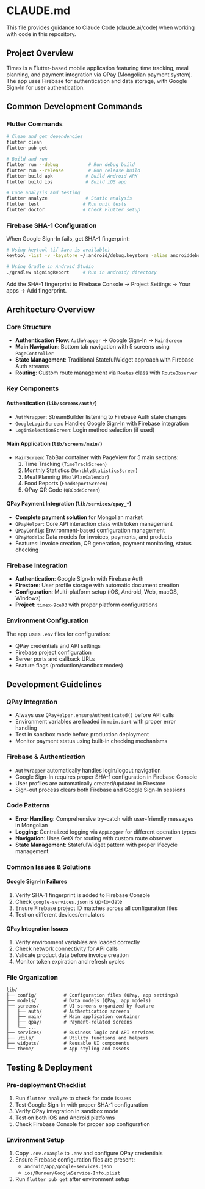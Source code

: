 # CLAUDE.md

This file provides guidance to Claude Code (claude.ai/code) when working with code in this repository.

## Project Overview

Timex is a Flutter-based mobile application featuring time tracking, meal planning, and payment integration via QPay (Mongolian payment system). The app uses Firebase for authentication and data storage, with Google Sign-In for user authentication.

## Common Development Commands

### Flutter Commands
```bash
# Clean and get dependencies
flutter clean
flutter pub get

# Build and run
flutter run --debug           # Run debug build
flutter run --release         # Run release build
flutter build apk            # Build Android APK
flutter build ios            # Build iOS app

# Code analysis and testing
flutter analyze              # Static analysis
flutter test                # Run unit tests
flutter doctor              # Check Flutter setup
```

### Firebase SHA-1 Configuration
When Google Sign-In fails, get SHA-1 fingerprint:
```bash
# Using keytool (if Java is available)
keytool -list -v -keystore ~/.android/debug.keystore -alias androiddebugkey -storepass android -keypass android

# Using Gradle in Android Studio
./gradlew signingReport     # Run in android/ directory
```
Add the SHA-1 fingerprint to Firebase Console → Project Settings → Your apps → Add fingerprint.

## Architecture Overview

### Core Structure
- **Authentication Flow**: `AuthWrapper` → Google Sign-In → `MainScreen`
- **Main Navigation**: Bottom tab navigation with 5 screens using `PageController`
- **State Management**: Traditional StatefulWidget approach with Firebase Auth streams
- **Routing**: Custom route management via `Routes` class with `RouteObserver`

### Key Components

#### Authentication (`lib/screens/auth/`)
- `AuthWrapper`: StreamBuilder listening to Firebase Auth state changes
- `GoogleLoginScreen`: Handles Google Sign-In with Firebase integration
- `LoginSelectionScreen`: Login method selection (if used)

#### Main Application (`lib/screens/main/`)
- `MainScreen`: TabBar container with PageView for 5 main sections:
  1. Time Tracking (`TimeTrackScreen`)
  2. Monthly Statistics (`MonthlyStatisticsScreen`)
  3. Meal Planning (`MealPlanCalendar`)
  4. Food Reports (`FoodReportScreen`)
  5. QPay QR Code (`QRCodeScreen`)

#### QPay Payment Integration (`lib/services/qpay_*`)
- **Complete payment solution** for Mongolian market
- `QPayHelper`: Core API interaction class with token management
- `QPayConfig`: Environment-based configuration management
- `QPayModels`: Data models for invoices, payments, and products
- Features: Invoice creation, QR generation, payment monitoring, status checking

### Firebase Integration
- **Authentication**: Google Sign-In with Firebase Auth
- **Firestore**: User profile storage with automatic document creation
- **Configuration**: Multi-platform setup (iOS, Android, Web, macOS, Windows)
- **Project**: `timex-9ce03` with proper platform configurations

### Environment Configuration
The app uses `.env` files for configuration:
- QPay credentials and API settings
- Firebase project configuration
- Server ports and callback URLs
- Feature flags (production/sandbox modes)

## Development Guidelines

### QPay Integration
- Always use `QPayHelper.ensureAuthenticated()` before API calls
- Environment variables are loaded in `main.dart` with proper error handling
- Test in sandbox mode before production deployment
- Monitor payment status using built-in checking mechanisms

### Firebase & Authentication
- `AuthWrapper` automatically handles login/logout navigation
- Google Sign-In requires proper SHA-1 configuration in Firebase Console
- User profiles are automatically created/updated in Firestore
- Sign-out process clears both Firebase and Google Sign-In sessions

### Code Patterns
- **Error Handling**: Comprehensive try-catch with user-friendly messages in Mongolian
- **Logging**: Centralized logging via `AppLogger` for different operation types
- **Navigation**: Uses GetX for routing with custom route observer
- **State Management**: StatefulWidget pattern with proper lifecycle management

### Common Issues & Solutions

#### Google Sign-In Failures
1. Verify SHA-1 fingerprint is added to Firebase Console
2. Check `google-services.json` is up-to-date
3. Ensure Firebase project ID matches across all configuration files
4. Test on different devices/emulators

#### QPay Integration Issues
1. Verify environment variables are loaded correctly
2. Check network connectivity for API calls
3. Validate product data before invoice creation
4. Monitor token expiration and refresh cycles

### File Organization
```
lib/
├── config/          # Configuration files (QPay, app settings)
├── models/          # Data models (QPay, app models)
├── screens/         # UI screens organized by feature
│   ├── auth/        # Authentication screens
│   ├── main/        # Main application container
│   ├── qpay/        # Payment-related screens
│   └── ...
├── services/        # Business logic and API services
├── utils/           # Utility functions and helpers
├── widgets/         # Reusable UI components
└── theme/           # App styling and assets
```

## Testing & Deployment

### Pre-deployment Checklist
1. Run `flutter analyze` to check for code issues
2. Test Google Sign-In with proper SHA-1 configuration
3. Verify QPay integration in sandbox mode
4. Test on both iOS and Android platforms
5. Check Firebase Console for proper app configuration

### Environment Setup
1. Copy `.env.example` to `.env` and configure QPay credentials
2. Ensure Firebase configuration files are present:
   - `android/app/google-services.json`
   - `ios/Runner/GoogleService-Info.plist`
3. Run `flutter pub get` after environment setup